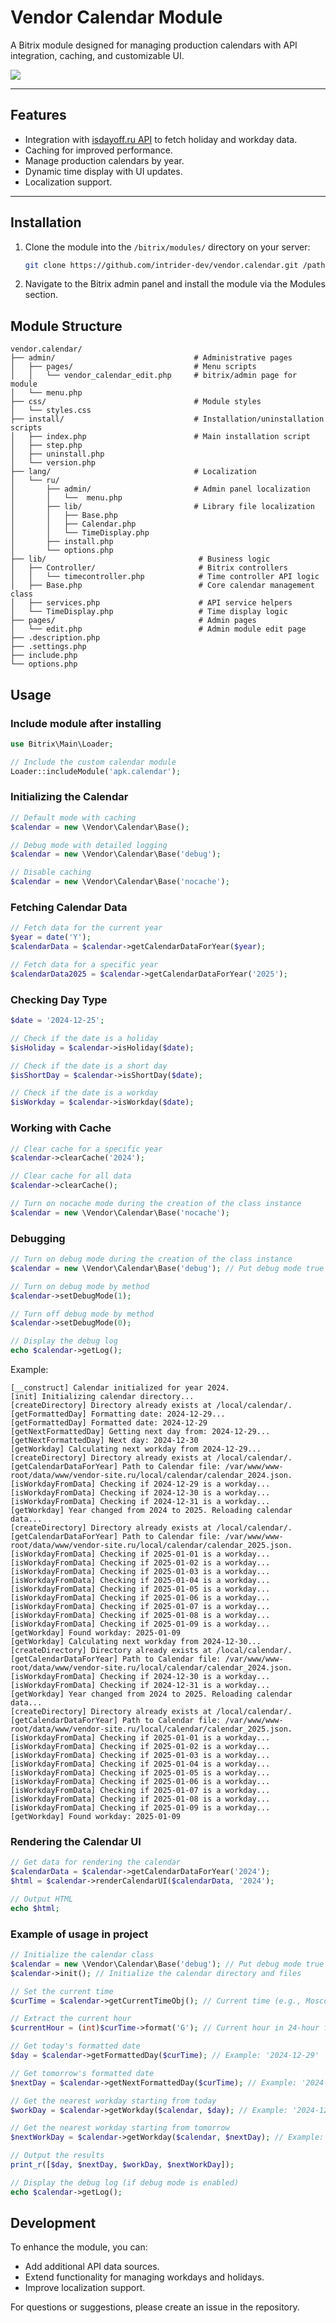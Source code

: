 # Vendor Calendar Module

A Bitrix module designed for managing production calendars with API integration, caching, and customizable UI.

<img src="https://drive.google.com/u/0/drive-viewer/AKGpihbBPwCJUY3W8b0cyh3EN57g8g-SMxjvqGsDNSySVyCLQKDKE9NPdUkkp1OR2HubbOiebKBG86K4ZHStOho0EXnJl9aZw7Y11xs=s1600-rw-v1">

---

## Features

- Integration with [isdayoff.ru API](https://isdayoff.ru/) to fetch holiday and workday data.
- Caching for improved performance.
- Manage production calendars by year.
- Dynamic time display with UI updates.
- Localization support.

---

## Installation

1. Clone the module into the `/bitrix/modules/` directory on your server:

   ```bash
   git clone https://github.com/intrider-dev/vendor.calendar.git /path/to/bitrix/modules/vendor.calendar
   ```

2. Navigate to the Bitrix admin panel and install the module via the Modules section.

## Module Structure

```plaintext
vendor.calendar/
├── admin/                               # Administrative pages
│   ├── pages/                           # Menu scripts
│   │   └── vendor_calendar_edit.php     # bitrix/admin page for module
│   └── menu.php
├── css/                                 # Module styles
│   └── styles.css
├── install/                             # Installation/uninstallation scripts
│   ├── index.php                        # Main installation script
│   ├── step.php
│   ├── uninstall.php
│   └── version.php
├── lang/                                # Localization
│   └── ru/
│       ├── admin/                       # Admin panel localization
│       │   └──  menu.php
│       ├── lib/                         # Library file localization
│       │   ├── Base.php
│       │   ├── Calendar.php
│       │   └── TimeDisplay.php
│       ├── install.php
│       └── options.php
├── lib/                                  # Business logic
│   ├── Controller/                       # Bitrix controllers
│   │   └── timecontroller.php            # Time controller API logic
│   ├── Base.php                          # Core calendar management class
│   ├── services.php                      # API service helpers
│   └── TimeDisplay.php                   # Time display logic
├── pages/                                # Admin pages
│   └── edit.php                          # Admin module edit page
├── .description.php
├── .settings.php
├── include.php
└── options.php
```

## Usage
### Include module after installing

```php
use Bitrix\Main\Loader;

// Include the custom calendar module
Loader::includeModule('apk.calendar');
```

### Initializing the Calendar

```php
// Default mode with caching
$calendar = new \Vendor\Calendar\Base();

// Debug mode with detailed logging
$calendar = new \Vendor\Calendar\Base('debug');

// Disable caching
$calendar = new \Vendor\Calendar\Base('nocache');
```

### Fetching Calendar Data

```php
// Fetch data for the current year
$year = date('Y');
$calendarData = $calendar->getCalendarDataForYear($year);

// Fetch data for a specific year
$calendarData2025 = $calendar->getCalendarDataForYear('2025');
```

### Checking Day Type

```php
$date = '2024-12-25';

// Check if the date is a holiday
$isHoliday = $calendar->isHoliday($date);

// Check if the date is a short day
$isShortDay = $calendar->isShortDay($date);

// Check if the date is a workday
$isWorkday = $calendar->isWorkday($date);
```

### Working with Cache

```php
// Clear cache for a specific year
$calendar->clearCache('2024');

// Clear cache for all data
$calendar->clearCache();

// Turn on nocache mode during the creation of the class instance
$calendar = new \Vendor\Calendar\Base('nocache');
```

### Debugging

```php
// Turn on debug mode during the creation of the class instance
$calendar = new \Vendor\Calendar\Base('debug'); // Put debug mode true

// Turn on debug mode by method
$calendar->setDebugMode(1);

// Turn off debug mode by method
$calendar->setDebugMode(0);

// Display the debug log
echo $calendar->getLog();
```

Example:
```plaintext
[__construct] Calendar initialized for year 2024.
[init] Initializing calendar directory...
[createDirectory] Directory already exists at /local/calendar/.
[getFormattedDay] Formatting date: 2024-12-29...
[getFormattedDay] Formatted date: 2024-12-29
[getNextFormattedDay] Getting next day from: 2024-12-29...
[getNextFormattedDay] Next day: 2024-12-30
[getWorkday] Calculating next workday from 2024-12-29...
[createDirectory] Directory already exists at /local/calendar/.
[getCalendarDataForYear] Path to Calendar file: /var/www/www-root/data/www/vendor-site.ru/local/calendar/calendar_2024.json.
[isWorkdayFromData] Checking if 2024-12-29 is a workday...
[isWorkdayFromData] Checking if 2024-12-30 is a workday...
[isWorkdayFromData] Checking if 2024-12-31 is a workday...
[getWorkday] Year changed from 2024 to 2025. Reloading calendar data...
[createDirectory] Directory already exists at /local/calendar/.
[getCalendarDataForYear] Path to Calendar file: /var/www/www-root/data/www/vendor-site.ru/local/calendar/calendar_2025.json.
[isWorkdayFromData] Checking if 2025-01-01 is a workday...
[isWorkdayFromData] Checking if 2025-01-02 is a workday...
[isWorkdayFromData] Checking if 2025-01-03 is a workday...
[isWorkdayFromData] Checking if 2025-01-04 is a workday...
[isWorkdayFromData] Checking if 2025-01-05 is a workday...
[isWorkdayFromData] Checking if 2025-01-06 is a workday...
[isWorkdayFromData] Checking if 2025-01-07 is a workday...
[isWorkdayFromData] Checking if 2025-01-08 is a workday...
[isWorkdayFromData] Checking if 2025-01-09 is a workday...
[getWorkday] Found workday: 2025-01-09
[getWorkday] Calculating next workday from 2024-12-30...
[createDirectory] Directory already exists at /local/calendar/.
[getCalendarDataForYear] Path to Calendar file: /var/www/www-root/data/www/vendor-site.ru/local/calendar/calendar_2024.json.
[isWorkdayFromData] Checking if 2024-12-30 is a workday...
[isWorkdayFromData] Checking if 2024-12-31 is a workday...
[getWorkday] Year changed from 2024 to 2025. Reloading calendar data...
[createDirectory] Directory already exists at /local/calendar/.
[getCalendarDataForYear] Path to Calendar file: /var/www/www-root/data/www/vendor-site.ru/local/calendar/calendar_2025.json.
[isWorkdayFromData] Checking if 2025-01-01 is a workday...
[isWorkdayFromData] Checking if 2025-01-02 is a workday...
[isWorkdayFromData] Checking if 2025-01-03 is a workday...
[isWorkdayFromData] Checking if 2025-01-04 is a workday...
[isWorkdayFromData] Checking if 2025-01-05 is a workday...
[isWorkdayFromData] Checking if 2025-01-06 is a workday...
[isWorkdayFromData] Checking if 2025-01-07 is a workday...
[isWorkdayFromData] Checking if 2025-01-08 is a workday...
[isWorkdayFromData] Checking if 2025-01-09 is a workday...
[getWorkday] Found workday: 2025-01-09
```

### Rendering the Calendar UI

```php
// Get data for rendering the calendar
$calendarData = $calendar->getCalendarDataForYear('2024');
$html = $calendar->renderCalendarUI($calendarData, '2024');

// Output HTML
echo $html;
```

### Example of usage in project

```php
// Initialize the calendar class
$calendar = new \Vendor\Calendar\Base('debug'); // Put debug mode true
$calendar->init(); // Initialize the calendar directory and files

// Set the current time
$curTime = $calendar->getCurrentTimeObj(); // Current time (e.g., Moscow time)

// Extract the current hour
$currentHour = (int)$curTime->format('G'); // Current hour in 24-hour format

// Get today's formatted date
$day = $calendar->getFormattedDay($curTime); // Example: '2024-12-29'

// Get tomorrow's formatted date
$nextDay = $calendar->getNextFormattedDay($curTime); // Example: '2024-12-30'

// Get the nearest workday starting from today
$workDay = $calendar->getWorkday($calendar, $day); // Example: '2024-12-30' if today is a weekend

// Get the nearest workday starting from tomorrow
$nextWorkDay = $calendar->getWorkday($calendar, $nextDay); // Example: '2024-12-31'

// Output the results
print_r([$day, $nextDay, $workDay, $nextWorkDay]);

// Display the debug log (if debug mode is enabled)
echo $calendar->getLog();
```

## Development

To enhance the module, you can:

- Add additional API data sources.
- Extend functionality for managing workdays and holidays.
- Improve localization support.

For questions or suggestions, please create an issue in the repository.
















